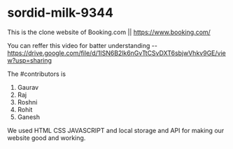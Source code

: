 # sordid-milk-9344

This is the clone website of Booking.com || https://www.booking.com/
 
You can reffer this video for batter understanding --
https://drive.google.com/file/d/1ISN6B2lk6nGvTtCSvDXT6sbjwVhkv9GE/view?usp=sharing

 The #contributors is 
 1. Gaurav 
 2. Raj
 3. Roshni
 4. Rohit
 5. Ganesh

We used HTML CSS JAVASCRIPT and local storage and API for making our website good and working.



